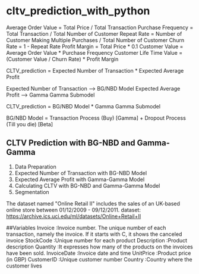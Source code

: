 # cltv_prediction_with_python

Average Order Value = Total Price / Total Transaction
Purchase Frequency = Total Transaction / Total Number of Customer
Repeat Rate = Number of Customer Making Multiple Purchases / Total Number of Customer
Churn Rate = 1 - Repeat Rate
Profit Margin = Total Price * 0.1
Customer Value = Average Order Value * Purchase Frequency
Customer Life Time Value = (Customer Value / Churn Rate) * Profit Margin

CLTV_prediction = Expected Number of Transaction * Expected Average Profit

Expected Number of Transaction    --> BG/NBD Model
Expected Average Profit           --> Gamma Gamma Submodel

CLTV_prediction = BG/NBD Model * Gamma Gamma Submodel

BG/NBD Model = Transaction Process (Buy) [Gamma] + Dropout Process (Till you die) [Beta]

## CLTV Prediction with BG-NBD and Gamma-Gamma

1. Data Preparation
2. Expected Number of Transaction with BG-NBD Model
3. Expected Average Profit with Gamma-Gamma Model
4. Calculating CLTV with BG-NBD and Gamma-Gamma Model
5. Segmentation

The dataset named "Online Retail II" includes the sales of an UK-based online store between 01/12/2009 - 09/12/2011.
dataset: https://archive.ics.uci.edu/ml/datasets/Online+Retail+II

##Variables
Invoice       :Invoice number. The unique number of each transaction, namely the invoice. If it starts with C, it shows the canceled invoice
StockCode     :Unique number for each product
Description   :Product description
Quantity      :It expresses how many of the products on the invoices have been sold.
InvoiceDate   :Invoice date and time
UnitPrice     :Product price (in GBP)
CustomerID    :Unique customer number
Country       :Country where the customer lives
